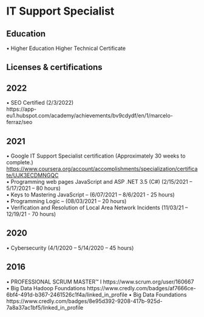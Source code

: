 # IT Support Specialist

<h2>Education</h2>
• Higher Education
Higher Technical Certificate 

<h2> Licenses &amp; certifications </h2>

<h2> 2022 </h2>
•	SEO Certified (2/3/2022) <br />
https://app-eu1.hubspot.com/academy/achievements/bv9cdydf/en/1/marcelo-ferraz/seo<br />

<h2> 2021 </h2>

•	Google IT Support Specialist certification (Approximately 30 weeks to complete.)<br />
https://www.coursera.org/account/accomplishments/specialization/certificate/UJK3ECDMNGQC <br />
•	Programming web pages JavaScript and ASP .NET 3.5 (C#) (2/15/2021 – 5/17/2021 – 80 hours) <br />
•	Keys to Mastering JavaScript – (6/07/2021 – 8/6/2021 - 25 hours) <br />
•	Programming Logic – (08/03/2021 – 20 hours) <br />
•	Verification and Resolution of Local Area Network Incidents (11/03/21 – 12/19/21 - 70 hours) <br />

<h2> 2020 </h2>
•	Cybersecurity (4/1/2020 – 5/14/2020 – 45 hours) <br />

<h2> 2016 </h2>
•	PROFESSIONAL SCRUM MASTER™ I
https://www.scrum.org/user/160667
• Big Data Hadoop Foundations
https://www.credly.com/badges/af7666ce-6bf4-491d-b367-2461526c1f4a/linked_in_profile
• Big Data Foundations
https://www.credly.com/badges/8e95d392-9208-417b-925d-7a8a37ac1bf5/linked_in_profile











